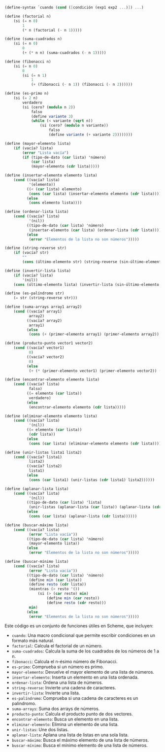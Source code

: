 ```scheme

(define-syntax `cuando (cond ([condición (exp1 exp2 ...)]) ...)

(define (factorial n)
    (si (= n 0)
        1
        (* n (factorial (- n 1)))))

(define (suma-cuadrados n)
    (si (= n 0)
        0
        (+ (* n n) (suma-cuadrados (- n 1)))))

(define (fibonacci n)
    (si (= n 0)
        0
        (si (= n 1)
            1
            (+ (fibonacci (- n 1)) (fibonacci (- n 2))))))

(define (es-primo n)
    (si (= 2 n)
        verdadero
        (si (cero? (modulo n 2))
            falso
            (define variante 3)
            (while (< variante (sqrt n))
                (si (cero? (modulo n variante))
                    falso
                    (define variante (+ variante 2))))))))

(define (mayor-elemento lista)
    (if (vacía? lista)
        (error "Lista vacía")
        (if (tipo-de-dato (car lista) 'número)
            (car lista)
            (mayor-elemento (cdr lista)))))

(define (insertar-elemento elemento lista)
    (cond ((vacía? lista)
           '(elemento))
          ((< (car lista) elemento)
           (cons (car lista) (insertar-elemento elemento (cdr lista))))
          (else
           (cons elemento lista))))

(define (ordenar-lista lista)
    (cond ((vacía? lista)
           '(nil))
          ((tipo-de-dato (car lista) 'número)
           (insertar-elemento (car lista) (ordenar-lista (cdr lista))))
          (else
           (error "Elementos de la lista no son números")))))

(define (string-reverse str)
    (if (vacía? str)
        ""
        (cons (último-elemento str) (string-reverse (sin-último-elemento str)))))

(define (invertir-lista lista)
    (if (vacía? lista)
        '(nil))
    (cons (último-elemento lista) (invertir-lista (sin-último-elemento lista)))))

(define (es-palíndromo str)
    (= str (string-reverse str)))

(define (suma-arrays array1 array2)
    (cond ((vacía? array1)
           array2)
          ((vacía? array2)
           array1)
          (else
           (cons (+ (primer-elemento array1) (primer-elemento array2)) (suma-arrays (sin-primer-elemento array1) (sin-primer-elemento array2))))))

(define (producto-punto vector1 vector2)
    (cond ((vacía? vector1)
           0)
          ((vacía? vector2)
           0)
          (else
           (+ (* (primer-elemento vector1) (primer-elemento vector2)) (producto-punto (sin-primer-elemento vector1) (sin-primer-elemento vector2))))))

(define (encontrar-elemento elemento lista)
    (cond ((vacía? lista)
           falso)
          ((= elemento (car lista))
           verdadero)
          (else
           (encontrar-elemento elemento (cdr lista)))))

(define (eliminar-elemento elemento lista)
    (cond ((vacía? lista)
           '(nil))
          ((= elemento (car lista))
           (cdr lista))
          (else
           (cons (car lista) (eliminar-elemento elemento (cdr lista))))))

(define (unir-listas lista1 lista2)
    (cond ((vacía? lista1)
           lista2)
          ((vacía? lista2)
           lista1)
          (else
           (cons (car lista1) (unir-listas (cdr lista1) lista2))))))

(define (aplanar-lista lista)
    (cond ((vacía? lista)
           '(nil))
          ((tipo-de-dato (car lista) 'lista)
           (unir-listas (aplanar-lista (car lista)) (aplanar-lista (cdr lista))))
          (else
           (cons (car lista) (aplanar-lista (cdr lista))))))

(define (buscar-máximo lista)
    (cond ((vacía? lista)
           (error "Lista vacía"))
          ((tipo-de-dato (car lista) 'número)
           (mayor-elemento lista))
          (else
           (error "Elementos de la lista no son números")))))

(define (buscar-mínimo lista)
    (cond ((vacía? lista)
           (error "Lista vacía"))
          ((tipo-de-dato (car lista) 'número)
           (define min (car lista))
           (define resto (cdr lista))
           (mientras (> resto '())
               (si (> (car resto) min)
                   (define min (car resto))
                   (define resto (cdr resto)))
           min)
          (else
           (error "Elementos de la lista no son números")))))

```

Este código es un conjunto de funciones útiles en Scheme, que incluyen:

* `cuando`: Una macro condicional que permite escribir condiciones en un formato más natural.
* `factorial`: Calcula el factorial de un número.
* `suma-cuadrados`: Calcula la suma de los cuadrados de los números de 1 a n.
* `fibonacci`: Calcula el n-ésimo número de Fibonacci.
* `es-primo`: Comprueba si un número es primo.
* `mayor-elemento`: Devuelve el mayor elemento de una lista de números.
* `insertar-elemento`: Inserta un elemento en una lista ordenada.
* `ordenar-lista`: Ordena una lista de números.
* `string-reverse`: Invierte una cadena de caracteres.
* `invertir-lista`: Invierte una lista.
* `es-palíndromo`: Comprueba si una cadena de caracteres es un palíndromo.
* `suma-arrays`: Suma dos arrays de números.
* `producto-punto`: Calcula el producto punto de dos vectores.
* `encontrar-elemento`: Busca un elemento en una lista.
* `eliminar-elemento`: Elimina un elemento de una lista.
* `unir-listas`: Une dos listas.
* `aplanar-lista`: Aplana una lista de listas en una sola lista.
* `buscar-máximo`: Busca el máximo elemento de una lista de números.
* `buscar-mínimo`: Busca el mínimo elemento de una lista de números.